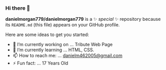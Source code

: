 ### Hi there 👋

**danielmorgan779/danielmorgan779** is a ✨ _special_ ✨ repository because its `README.md` (this file) appears on your GitHub profile.

Here are some ideas to get you started:

- 🔭 I’m currently working on ... Tribute Web Page
- 🌱 I’m currently learning ... HTML, CSS.
- 📫 How to reach me: ... danielm462005@gmail.com
- ⚡ Fun fact: ... 17 Years Old

